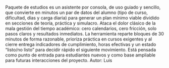 Paquete de estudios es un asistente por consola, de uso guiado y sencillo, que convierte en minutos un par de datos del alumno (tipo de curso, dificultad, días y carga diaria) para generar un plan mínimo viable dividido en secciones de teoría, práctica y simulacro. Ataca el dolor clásico de la mala gestión del tiempo académico: cero calendarios, cero fricción, solo pasos claros y resultados inmediatos. La herramienta reparte bloques de 30 minutos de forma razonable, prioriza práctica en cursos exigentes y al cierre entrega indicadores de cumplimiento, horas efectivas y un estado “listo/no listo” para decidir rápido el siguiente movimiento. Está pensada como punto de entrada para estudiantes nuevos y como base ampliable para futuras interacciones del proyecto. Autor: Luis
